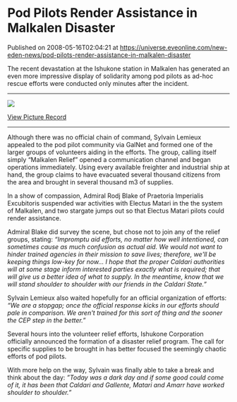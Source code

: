 # Pod Pilots Render Assistance in Malkalen Disaster
Published on 2008-05-16T02:04:21 at https://universe.eveonline.com/new-eden-news/pod-pilots-render-assistance-in-malkalen-disaster

The recent devastation at the Ishukone station in Malkalen has generated an even more impressive display of solidarity among pod pilots as ad-hoc rescue efforts were conducted only minutes after the incident. 

* * *

![](http://www.eve-ic.net/media/articles/2022/stationdisasterthumb.jpg)

[View Picture Record](http://www.eve-ic.net/media/articles/2022/file.php?file=stationdisaster.jpg)

* * *

Although there was no official chain of command, Sylvain Lemieux appealed to the pod pilot community via GalNet and formed one of the larger groups of volunteers aiding in the efforts. The group, calling itself simply “Malkalen Relief” opened a communication channel and began operations immediately. Using every available freighter and industrial ship at hand, the group claims to have evacuated several thousand citizens from the area and brought in several thousand m3 of supplies. 

In a show of compassion, Admiral Rodj Blake of Praetoria Imperialis Excubitoris suspended war activities with Electus Matari in the the system of Malkalen, and two stargate jumps out so that Electus Matari pilots could render assistance. 

Admiral Blake did survey the scene, but chose not to join any of the relief groups, stating: _“Impromptu aid efforts, no matter how well intentioned, can sometimes cause as much confusion as actual aid. We would not want to hinder trained agencies in their mission to save lives; therefore, we'll be keeping things low-key for now… I hope that the proper Caldari authorities will at some stage inform interested parties exactly what is required; that will give us a better idea of what to supply. In the meantime, know that we will stand shoulder to shoulder with our friends in the Caldari State.”_

Sylvain Lemieux also waited hopefully for an official organization of efforts: _“We are a stopgap; once the official response kicks in our efforts should pale in comparison. We aren't trained for this sort of thing and the sooner the CEP step in the better.”_

Several hours into the volunteer relief efforts, Ishukone Corporation officially announced the formation of a disaster relief program. The call for specific supplies to be brought in has better focused the seemingly chaotic efforts of pod pilots. 

With more help on the way, Sylvain was finally able to take a break and think about the day: _”Today was a dark day and if some good could come of it, it has been that Caldari and Gallente, Matari and Amarr have worked shoulder to shoulder.”_
